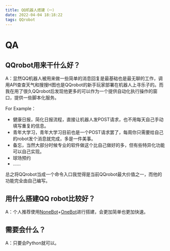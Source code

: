 ```yaml
---
title: QQ机器人搭建（一）
date: 2022-04-04 18:18:22
tags: QQrobot
---
```


# QA

## QQrobot用来干什么好？

A：显然QQ机器人被用来做一些简单的消息回复是最基础也是最无聊的工作，调用API查查天气和搜搜H图也是QQrobot的新手玩家部署在机器人上寻乐子的。而我在用了很久QQrobot后发现他更多的可以作为一个提供自动化执行操作的窗口，提供一些脚本化服务。

For Example：

- 健康日报，简化日报流程，直接让机器人发POST请求，也不用每天自己手动填写重复的信息。
- 青年大学习，青年大学习目前也是一个POST请求罢了，每周你只需要给自己的robot发个消息就完成，多是一件美事。
- 备忘，当然大部分时候专业的软件做这个比自己做好的多，但有些特异化功能可以自己实现。
- 球场预约
- ……

总之将QQrobot当成一个命令入口我觉得是当前QQrobot最大价值之一，而他的功能完全由自己编写。

## 用什么搭建QQ robot比较好？

A：个人推荐使用[NoneBot](https://v2.nonebot.dev/)+[OneBot](https://onebot.dev/)进行搭建，会更加简单也更加快速。

## 需要会什么？

A：只要会Python就可以。


